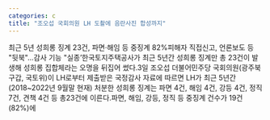 ```yaml
---
categories: c
title: "조오섭 국회의원 LH 도촬에 음란사진 합성까지"
---
```

최근 5년 성희롱 징계 23건, 파면·해임 등 중징계 82%피해자 직접신고, 언론보도 등 "뒷북"…감사 기능 "실종’한국토지주택공사가 최근 5년간 성희롱 징계만 총 23건이 발생해 성희롱 집합체라는 오명을 뒤집어 썼다.3일 조오섭 더불어민주당 국회의원(광주북구갑, 국토위)이 LH로부터 제출받은 국정감사 자료에 따르면 LH가 최근 5년간(2018~2022년 9월말 현재) 처분한 성희롱 징계는 파면 4건, 해임 4건, 강등 4건, 정직 7건, 견책 4건 등 총23건에 이른다.파면, 해임, 강등, 정직 등 중징계 건수가 19건(82%)에